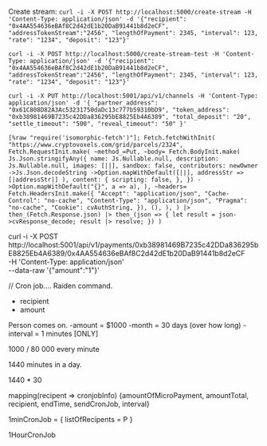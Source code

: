 Create stream:
`curl -i -X POST http://localhost:5000/create-stream -H 'Content-Type: application/json' -d '{"recipient": "0x4AA554636eBAf8C2d42dE1b20DaB91441b8d2eCF", "addressTokenStream":"2456", "lengthOfPayment": 2345, "interval": 123, "rate": "1234", "deposit": "123"}'`

`curl -i -X POST http://localhost:5000/create-stream-test -H 'Content-Type: application/json' -d '{"recipient": "0x4AA554636eBAf8C2d42dE1b20DaB91441b8d2eCF", "addressTokenStream":"2456", "lengthOfPayment": 2345, "interval": 123, "rate": "1234", "deposit": "123"}'`

`curl -i -X PUT http://localhost:5001/api/v1/channels -H 'Content-Type: application/json' -d '{ "partner_address": "0x61C808D82A3Ac53231750daDc13c777b59310bD9", "token_address": "0xb38981469B7235c42DDa836295bE8825Eb4A6389", "total_deposit": "20", "settle_timeout": "500", "reveal_timeout": "50" }'`

`[%raw "require('isomorphic-fetch')"]; Fetch.fetchWithInit( "https://www.cryptovoxels.com/grid/parcels/2324", Fetch.RequestInit.make( ~method_=Put, ~body= Fetch.BodyInit.make( Js.Json.stringifyAny({ name: Js.Nullable.null, description: Js.Nullable.null, images: [||], sandbox: false, contributors: newOwner ->Js.Json.decodeString ->Option.mapWithDefault([||], addressStr => [|addressStr|] ), content: { scripting: false, }, }) ->Option.mapWithDefault("{}", a => a), ), ~headers= Fetch.HeadersInit.make({ "Accept": "application/json", "Cache-Control": "no-cache", "Content-Type": "application/json", "Pragma": "no-cache", "Cookie": cvAuthString, }), (), ), ) |> then_(Fetch.Response.json) |> then_(json => { let result = json->cvResponse_decode; result |> resolve; }) )`

curl -i -X POST \
http://localhost:5001/api/v1/payments/0xb38981469B7235c42DDa836295bE8825Eb4A6389/0x4AA554636eBAf8C2d42dE1b20DaB91441b8d2eCF \
-H 'Content-Type: application/json' \
--data-raw '{"amount":"1"}'

// Cron job....
Raiden command.

- recipient
- amount

Person comes on.
-amount = \$1000
-month = 30 days (over how long)
-interval = 1 minutes [ONLY]

1000 / 80 000 every minute

1440 minutes in a day.

1440 \* 30

mapping(recipent => cronjobInfo)
{amountOfMicroPayment, amountTotal, recipient, endTime, sendCronJob, interval}

1minCronJob = {
listOfRecipents =
P
}

1HourCronJob
